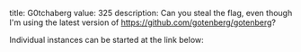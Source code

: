title: G0tchaberg
value: 325
description: Can you steal the flag, even though I'm using the latest version of https://github.com/gotenberg/gotenberg?

Individual instances can be started at the link below: